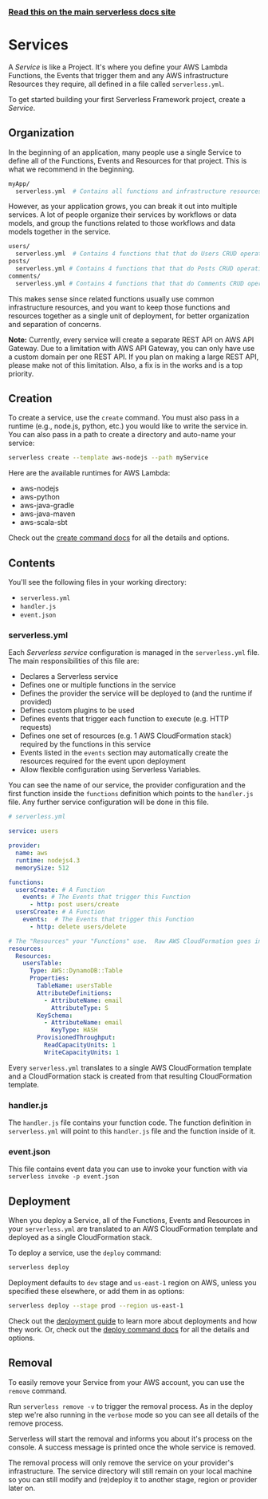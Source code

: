 <!--
title: Serverless Framework - AWS Lambda Guide - Services
menuText: Services
menuOrder: 4
description: How to manage and configure serverless services, which contain your AWS Lambda functions, their events and infrastructure resources.
layout: Doc
-->

<!-- DOCS-SITE-LINK:START automatically generated  -->
### [Read this on the main serverless docs site](https://www.serverless.com/framework/docs/providers/aws/guide/services)
<!-- DOCS-SITE-LINK:END -->

# Services

A *Service* is like a Project.  It's where you define your AWS Lambda Functions, the Events that trigger them and any AWS infrastructure Resources they require, all defined in a file called `serverless.yml`.

To get started building your first Serverless Framework project, create a *Service*.

## Organization

In the beginning of an application, many people use a single Service to define all of the Functions, Events and Resources for that project.  This is what we recommend in the beginning.

```bash
myApp/
  serverless.yml  # Contains all functions and infrastructure resources
```

However, as your application grows, you can break it out into multiple services.  A lot of people organize their services by workflows or data models, and group the functions related to those workflows and data models together in the service.

```bash
users/
  serverless.yml  # Contains 4 functions that that do Users CRUD operations and the Users database
posts/
  serverless.yml # Contains 4 functions that that do Posts CRUD operations and the Posts database
comments/
  serverless.yml # Contains 4 functions that that do Comments CRUD operations and the Comments database
```
This makes sense since related functions usually use common infrastructure resources, and you want to keep those functions and resources together as a single unit of deployment, for better organization and separation of concerns.

**Note:** Currently, every service will create a separate REST API on AWS API Gateway.  Due to a limitation with AWS API Gateway, you can only have use a custom domain per one REST API.  If you plan on making a large REST API, please make not of this limitation.  Also, a fix is in the works and is a top priority.

## Creation

To create a service, use the `create` command. You must also pass in a runtime (e.g., node.js, python, etc.) you would like to write the service in.  You can also pass in a path to create a directory and auto-name your service:

```bash
serverless create --template aws-nodejs --path myService
```

Here are the available runtimes for AWS Lambda:

* aws-nodejs
* aws-python
* aws-java-gradle
* aws-java-maven
* aws-scala-sbt

Check out the [create command docs](../cli-reference/create) for all the details and options.

## Contents

You'll see the following files in your working directory:
- `serverless.yml`
- `handler.js`
- `event.json`

### serverless.yml

Each *Serverless service* configuration is managed in the `serverless.yml` file. The main responsibilities of this file are:

  - Declares a Serverless service
  - Defines one or multiple functions in the service
  - Defines the provider the service will be deployed to (and the runtime if provided)
  - Defines custom plugins to be used
  - Defines events that trigger each function to execute (e.g. HTTP requests)
  - Defines one set of resources (e.g. 1 AWS CloudFormation stack) required by the functions in this service
  - Events listed in the `events` section may automatically create the resources required for the event upon deployment
  - Allow flexible configuration using Serverless Variables.

You can see the name of our service, the provider configuration and the first function inside the `functions` definition which points to the `handler.js` file. Any further service configuration will be done in this file.

```yml
# serverless.yml

service: users

provider:
  name: aws
  runtime: nodejs4.3
  memorySize: 512

functions:
  usersCreate: # A Function
    events: # The Events that trigger this Function
      - http: post users/create
  usersCreate: # A Function
    events:  # The Events that trigger this Function
      - http: delete users/delete

# The "Resources" your "Functions" use.  Raw AWS CloudFormation goes in here.
resources:
  Resources:
    usersTable:
      Type: AWS::DynamoDB::Table
      Properties:
        TableName: usersTable
        AttributeDefinitions:
          - AttributeName: email
            AttributeType: S
        KeySchema:
          - AttributeName: email
            KeyType: HASH
        ProvisionedThroughput:
          ReadCapacityUnits: 1
          WriteCapacityUnits: 1
```

Every `serverless.yml` translates to a single AWS CloudFormation template and a CloudFormation stack is created from that resulting CloudFormation template.

### handler.js

The `handler.js` file contains your function code. The function definition in `serverless.yml` will point to this `handler.js` file and the function inside of it.

### event.json

This file contains event data you can use to invoke your function with via `serverless invoke -p event.json`

## Deployment

When you deploy a Service, all of the Functions, Events and Resources in your `serverless.yml` are translated to an AWS CloudFormation template and deployed as a single CloudFormation stack.

To deploy a service, use the `deploy` command:

```bash
serverless deploy
```

Deployment defaults to `dev` stage and `us-east-1` region on AWS, unless you specified these elsewhere, or add them in as options:

```bash
serverless deploy --stage prod --region us-east-1
```

Check out the [deployment guide](./deploying.md) to learn more about deployments and how they work.  Or, check out the [deploy command docs](../cli-reference/deploy) for all the details and options.

## Removal

To easily remove your Service from your AWS account, you can use the `remove` command.

Run `serverless remove -v` to trigger the removal process. As in the deploy step we're also running in the `verbose` mode so you can see all details of the remove process.

Serverless will start the removal and informs you about it's process on the console. A success message is printed once the whole service is removed.

The removal process will only remove the service on your provider's infrastructure. The service directory will still remain on your local machine so you can still modify and (re)deploy it to another stage, region or provider later on.
